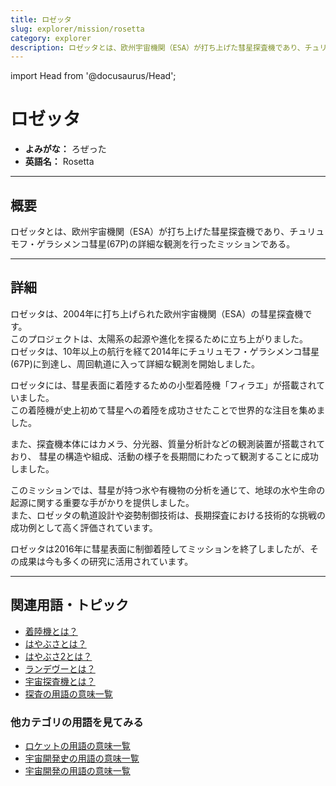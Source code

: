 ```yaml
---
title: ロゼッタ
slug: explorer/mission/rosetta
category: explorer
description: ロゼッタとは、欧州宇宙機関（ESA）が打ち上げた彗星探査機であり、チュリュモフ・ゲラシメンコ彗星の詳細な観測を行ったミッションである。
---
```


import Head from '@docusaurus/Head';

<Head>
  <script type="application/ld+json">
    {`{
      "@context": "https://schema.org",
      "@type": "DefinedTerm",
      "name": "ロゼッタ",
      "inDefinedTermSet": "https://www.space-portal.org",
      "termCode": "explorer/mission/rosetta",
      "description": "ロゼッタとは、欧州宇宙機関（ESA）が打ち上げた彗星探査機であり、チュリュモフ・ゲラシメンコ彗星の詳細な観測を行ったミッションである。",
      "url": "https://www.space-portal.org/docs/explorer/mission/rosetta"
    }`}
  </script>
</Head>

# ロゼッタ

- **よみがな：** ろぜった  
- **英語名：** Rosetta  

---

## 概要

ロゼッタとは、欧州宇宙機関（ESA）が打ち上げた彗星探査機であり、チュリュモフ・ゲラシメンコ彗星(67P)の詳細な観測を行ったミッションである。

---

## 詳細

ロゼッタは、2004年に打ち上げられた欧州宇宙機関（ESA）の彗星探査機です。  
このプロジェクトは、太陽系の起源や進化を探るために立ち上がりました。  
ロゼッタは、10年以上の航行を経て2014年にチュリュモフ・ゲラシメンコ彗星(67P)に到達し、周回軌道に入って詳細な観測を開始しました。  

ロゼッタには、彗星表面に着陸するための小型着陸機「フィラエ」が搭載されていました。  
この着陸機が史上初めて彗星への着陸を成功させたことで世界的な注目を集めました。  

また、探査機本体にはカメラ、分光器、質量分析計などの観測装置が搭載されており、
彗星の構造や組成、活動の様子を長期間にわたって観測することに成功しました。  

このミッションでは、彗星が持つ氷や有機物の分析を通じて、地球の水や生命の起源に関する重要な手がかりを提供しました。  
また、ロゼッタの軌道設計や姿勢制御技術は、長期探査における技術的な挑戦の成功例として高く評価されています。  

ロゼッタは2016年に彗星表面に制御着陸してミッションを終了しましたが、その成果は今も多くの研究に活用されています。

---

## 関連用語・トピック

- [着陸機とは？](/explorer/technology/lander)
- [はやぶさとは？](/explorer/mission/hayabusa)
- [はやぶさ2とは？](/explorer/mission/hayabusa2)
- [ランデヴーとは？](/explorer/technology/rendezvous)
- [宇宙探査機とは？](/explorer/space-probe)
- [探査の用語の意味一覧](/category/explorer)

### 他カテゴリの用語を見てみる
- [ロケットの用語の意味一覧](/category/rocket)
- [宇宙開発史の用語の意味一覧](/category/history)
- [宇宙開発の用語の意味一覧](/category/glossary)
